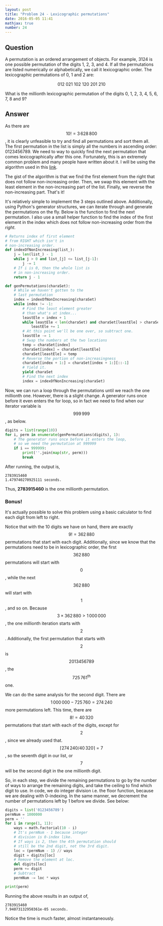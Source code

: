 ```yaml
---
layout: post
title: "Problem 24 - Lexicographic permutations"
date: 2016-05-05 11:41
mathjax: true
number: 24
---
```


## Question

A permutation is an ordered arrangement of objects. For example, 3124 is one possible permutation of the digits 1, 2, 3, and 4. If all the permutations are listed numerically or alphabetically, we call it lexicographic order. The lexicographic permutations of 0, 1 and 2 are:

<p align="center">
    012	021	102	120	201	210
</p>

What is the millionth lexicographic permutation of the digits 0, 1, 2, 3, 4, 5, 6, 7, 8 and 9?

## Answer

As there are $$10! = 3\,628\,800$$, it is clearly unfeasible to try and find all permutations and sort them all. The first permutation in the list is simply all the numbers in ascending order: 0123456789. We need to way to quickly find the next permutation that comes lexicographically after this one. Fortunately, this is an extremely common problem and many people have written about it. I will be using the algorithm used in this [link](https://www.nayuki.io/page/next-lexicographical-permutation-algorithm).

The gist of the algorithm is that we find the first element from the right that does not follow non-increasing order. Then, we swap this element with the least element in the non-increasing part of the list. Finally, we reverse the non-increasing part. That's it!

It's relatively simple to implement the 3 steps outlined above. Additionally, using Python's generator structures, we can iterate through and generate the permutations on the fly. Below is the function to find the next permutation. I also use a small helper function to find the index of the first element in the index which does not follow non-increasing order from the *right*.

```python
# Returns index of first element
# from RIGHT which isn't in
# non-increasing order.
def indexOfNonIncreasing(list_):
    j = len(list_) - 1
    while j > 0 and list_[j] <= list_[j-1]:
        j -= 1
    # If i is 0, then the whole list is
    # in non-increasing order.
    return j - 1

def genPermutations(charaSet):
    # While we haven't gotten to the
    # last permutation
    index = indexOfNonIncreasing(charaSet)
    while index != -1:
        # Find the least element greater
        # than what's at index...
        leastEle = index + 1
        while leastEle < len(charaSet) and charaSet[leastEle] > charaSet[index]:
            leastEle += 1
        # At this point we'll be one over, so subtract one.
        leastEle -= 1
        # Swap the numbers at the two locations
        temp = charaSet[index]
        charaSet[index] = charaSet[leastEle]
        charaSet[leastEle] = temp
        # Reverse the portion of non-increasingness
        charaSet[index + 1:] = charaSet[index + 1:][::-1]
        # Yield it.
        yield charaSet
        # Find the next index
        index = indexOfNonIncreasing(charaSet)
```

Now, we can run a loop through the permutations until we reach the one millionth one. However, there is a slight change. A generator runs once before it even enters the for loop, so in fact we need to find when our iterator variable is $$999\,999$$, as below.

```python
digits = list(range(10))
for i, perm in enumerate(genPermutations(digits), 1):
    # The generator runs once before it enters the loop,
    # so we need the permutation at 999999
    if i == 999999:
        print(''.join(map(str, perm)))
        break
```

After running, the output is,

```
2783915460
1.479740270925111 seconds.
```

Thus, **2783915460** is the one millionth permutation.

### Bonus!

It's actually possible to solve this problem using a basic calculator to find each digit from left to right. 

Notice that with the 10 digits we have on hand, there are exactly $$9! = 362\,880$$ permutations that start with each digit. Additionally, since we know that the permutations need to be in lexicographic order, the first $$362\,880$$ permutations will start with $$0$$, while the next $$362\,880$$ will start with $$1$$, and so on. Because $$3\times362\,880>1\,000\,000$$, the one millionth iteration starts with $$2$$. Additionally, the first permutation that starts with $$2$$ is $$2013456789$$, the $$725\,761^{\text{th}}$$ one. 

We can do the same analysis for the second digit. There are $$1\,000\,000-725\,760 = 274\,240$$ more permutations left. This time, there are $$8! = 40\,320$$ permutations that start with each of the digits, except for $$2$$, since we already used that. $$\lceil274\,240 / 40\,320\rceil = 7$$, so the seventh digit in our list, or $$7$$ will be the second digit in the one millionth digit.

So, in each step, we divide the remaining permutations to go by the number of ways to arrange the remaining digits, and take the ceiling to find which digit to use. In code, we do integer division i.e. the floor function, because we are dealing with 0-indexing. In the same manner, we decrement the number of permutations left by 1 before we divide. See below:

```python
digits = list('0123456789')
permNum = 1000000
perm = ''
for i in range(1, 11):
    ways = math.factorial(10 - i)
    # It's permNum - 1 because integer
    # division is 0-index like.
    # If ways is 2, then the 4th permutation should
    # still be the 2nd digit, not the 3rd digit.
    loc = (permNum - 1) // ways
    digit = digits[loc]
    # Remove the element at loc.
    del digits[loc]
    perm += digit
    # Subtract
    permNum -= loc * ways

print(perm)
```

Running the above results in an output of,

```
2783915460
7.94073132950361e-05 seconds.
```

Notice the time is much faster, almost instantaneously.

